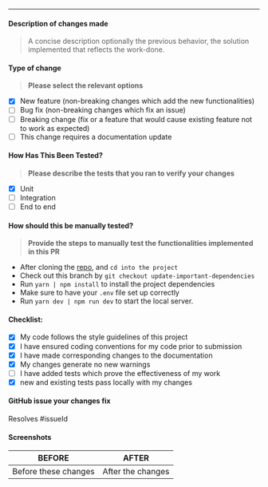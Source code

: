 ---

#### Description of changes made

> A concise description optionally the previous behavior, the solution implemented that reflects the work-done.

#### Type of change

> **Please select the relevant options**

- [x] New feature (non-breaking changes which add the new functionalities)
- [ ] Bug fix (non-breaking changes which fix an issue)
- [ ] Breaking change (fix or a feature that would cause existing feature not to work as expected)
- [ ] This change requires a documentation update

#### How Has This Been Tested?

> **Please describe the tests that you ran to verify your changes**

- [x] Unit
- [ ] Integration
- [ ] End to end

#### How should this be manually tested?

> **Provide the steps to manually test the functionalities implemented in this PR**

- After cloning the [repo](url), and `cd into the project`
- Check out this branch by `git checkout update-important-dependencies`
- Run `yarn | npm install` to install the project dependencies
- Make sure to have your `.env` file set up correctly
- Run `yarn dev | npm run dev` to start the local server.

#### Checklist:

- [x] My code follows the style guidelines of this project
- [x] I have ensured coding conventions for my code prior to submission
- [x] I have made corresponding changes to the documentation
- [x] My changes generate no new warnings
- [ ] I have added tests which prove the effectiveness of my work
- [x] new and existing tests pass locally with my changes

#### GitHub issue your changes fix 

Resolves #issueId

#### Screenshots

|        BEFORE        |       AFTER       |
| :------------------: | :---------------: |
| Before these changes | After the changes |
